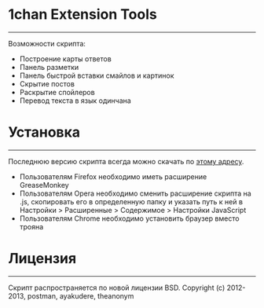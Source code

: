 1chan Extension Tools
=====================
***
Возможности скрипта:
* Построение карты ответов
* Панель разметки
* Панель быстрой вставки смайлов и картинок
* Скрытие постов
* Раскрытие спойлеров
* Перевод текста в язык одинчана

Установка
=========
***
Последнюю версию скрипта всегда можно скачать по [этому адресу](https://raw.github.com/postmanlololol/1chan-Extension-Tools/master/1chanuserscript.user.js).
- Пользователям Firefox необходимо иметь расширение GreaseMonkey
- Пользователям Opera необходимо сменить расширение скрипта на .js, скопировать его в определенную папку и указать путь к ней в Настройки > Расширенные > Содержимое > Настройки JavaScript
- Пользователям Chrome необходимо установить браузер вместо трояна

Лицензия
========
***
Скрипт распространяется по новой лицензии BSD.
Copyright (c) 2012-2013, postman, ayakudere, theanonym
